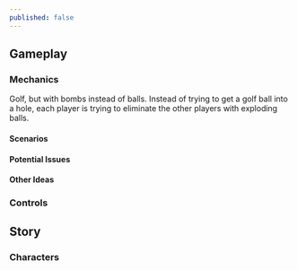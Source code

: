 ```yaml
---
published: false
---
```



## Gameplay
### Mechanics
Golf, but with bombs instead of balls. Instead of trying to get a golf ball into a hole, each player is trying to eliminate the other players with exploding balls.

#### Scenarios

#### Potential Issues

#### Other Ideas

### Controls

## Story

### Characters
